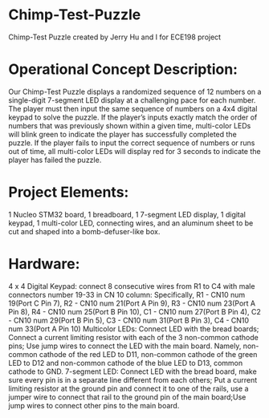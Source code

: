 # Chimp-Test-Puzzle
Chimp-Test Puzzle created by Jerry Hu and I for ECE198 project

# Operational Concept Description:
Our Chimp-Test Puzzle displays a randomized sequence of 12 numbers on a single-digit 7-segment LED display at a challenging pace for each number. The player must then input the same sequence of numbers on a 4x4 digital keypad to solve the puzzle. If the player’s inputs exactly match the order of numbers that was previously shown within a given time, multi-color LEDs will blink green to indicate the player has successfully completed the puzzle. If the player fails to input the correct sequence of numbers or runs out of time, all multi-color LEDs will display red for 3 seconds to indicate the player has failed the puzzle.

# Project Elements:
1 Nucleo STM32 board, 1 breadboard, 1 7-segment LED display, 1 digital keypad, 1 multi-color LED, connecting wires, and an aluminum sheet to be cut and shaped into a bomb-defuser-like box. 

# Hardware:
  4 x 4 Digital Keypad: connect 8 consecutive wires from R1 to C4 with male connectors number 19-33 in CN 10 column:
  Specifically, R1 - CN10 num 19(Port C Pin 7), R2 - CN10 num 21(Port A Pin 9), R3 - CN10 num 23(Port A Pin 8), R4 - CN10 num 25(Port B Pin 10),  C1 - CN10 num 27(Port B Pin 4), C2 - CN10 num 29(Port B Pin 5), C3 - CN10 num 31(Port B Pin 3), C4 - CN10 num 33(Port A Pin 10)
  Multicolor LEDs: Connect LED with the bread boards; Connect a current limiting resistor with each of the 3 non-common cathode pins; Use jump wires to connect the LED with the main board. Namely, non-common cathode of the red LED to D11, non-common cathode of the green LED to D12 and non-common cathode of the blue LED to D13, common cathode to GND.
  7-segment LED: Connect LED with the bread board, make sure every pin is in a separate line different from each others; Put a current limiting resistor at the ground pin and connect it to one of the rails, use a jumper wire to connect that rail to the ground pin of the main board;Use jump wires to connect other pins to the main board.
